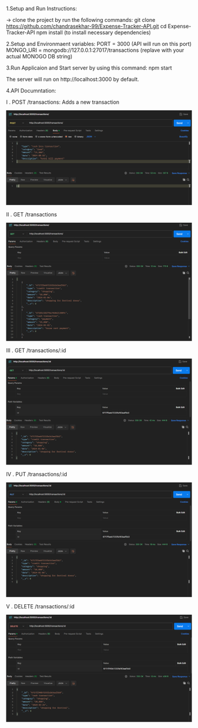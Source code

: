 1.Setup and Run Instructions:

-> clone the project by run the following commands:
        git clone https://github.com/chandrasekhar-99/Expense-Tracker-API.git
        cd Expense-Tracker-API
            npm install (to install necessary dependencies)

2.Setup and Environmaent variables:
  PORT = 3000 (API will run on this port)
  MONGO_URI = mongodb://127.0.0.1:27017/transactions (replave with your actual MONOGO DB string)

3.Run Applicaion and Start server by using this command:
  npm start 

The server will run on http://localhost:3000 by default.


4.API Documntation:

  I . POST /transactions: Adds a new transaction

  ![image alt](https://github.com/chandrasekhar-99/Expense-Tracker-API/blob/c5fc75a3482fac34b3a31891c22292f566905811/post%20transaction.png) 
  
  II . GET /transactions

   ![image alt](https://github.com/chandrasekhar-99/Expense-Tracker-API/blob/076f646044096dda32e94f106e4e7d060a8ab576/get%20all%20transactions.png) 
   
  III . GET /transactions/:id

   ![image alt](https://github.com/chandrasekhar-99/Expense-Tracker-API/blob/076f646044096dda32e94f106e4e7d060a8ab576/get%20by%20id.png) 
   
  IV . PUT /transactions/:id

   ![image alt](https://github.com/chandrasekhar-99/Expense-Tracker-API/blob/076f646044096dda32e94f106e4e7d060a8ab576/put%20by%20id.png) 
   
  V . DELETE /transactions/:id

   ![image alt](https://github.com/chandrasekhar-99/Expense-Tracker-API/blob/076f646044096dda32e94f106e4e7d060a8ab576/delete%20by%20id.png) 

   
   
